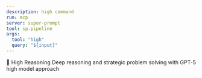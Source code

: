 ```yaml
---
description: high command
run: mcp
server: super-prompt
tool: sp.pipeline
args:
  tool: "high"
  query: "${input}"
---
```


🧠 High Reasoning Deep reasoning and strategic problem solving with GPT-5 high
model approach

